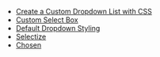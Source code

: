 <ul>
	<li><a href="http://www.kevinfremon.com/create-a-custom-drop-down-list-using-just-css/">Create a Custom Dropdown List with CSS</a></li>
	<li><a href="https://codepen.io/bephf/pen/ogNBYW">Custom Select Box</a></li>
	<li><a href="https://css-tricks.com/dropdown-default-styling/">Default Dropdown Styling</a></li>
	<li><a href="http://selectize.github.io/selectize.js/">Selectize</a></li>
	<li><a href="https://harvesthq.github.io/chosen/">Chosen</a></li>
</ul>
